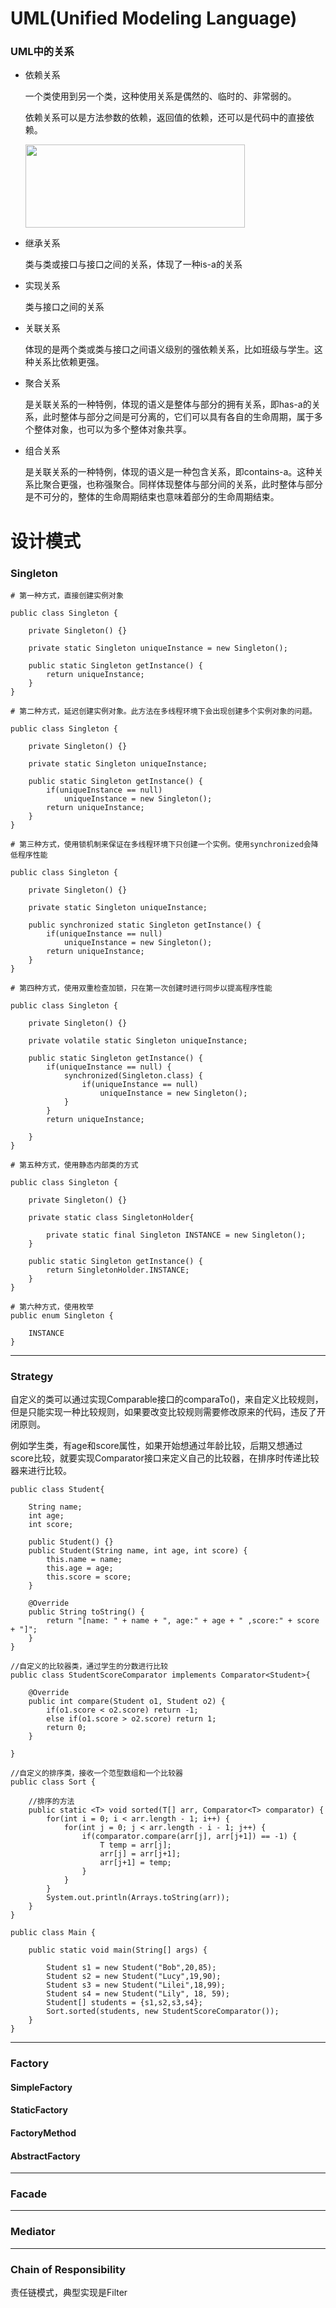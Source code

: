 # UML(Unified Modeling Language)

### UML中的关系
- 依赖关系

	一个类使用到另一个类，这种使用关系是偶然的、临时的、非常弱的。

	依赖关系可以是方法参数的依赖，返回值的依赖，还可以是代码中的直接依赖。

	<!-- ![依赖关系.jpg](../images/uml/依赖关系.jpg "依赖关系") -->
	<img src="https://github.com/jzhiwei/notes/blob/master/images/uml/%E4%BE%9D%E8%B5%96%E5%85%B3%E7%B3%BB.jpg" width="351" height="133" />

- 继承关系

	类与类或接口与接口之间的关系，体现了一种is-a的关系

- 实现关系

	类与接口之间的关系

- 关联关系

	体现的是两个类或类与接口之间语义级别的强依赖关系，比如班级与学生。这种关系比依赖更强。

- 聚合关系

	是关联关系的一种特例，体现的语义是整体与部分的拥有关系，即has-a的关系，此时整体与部分之间是可分离的，它们可以具有各自的生命周期，属于多个整体对象，也可以为多个整体对象共享。

- 组合关系

	是关联关系的一种特例，体现的语义是一种包含关系，即contains-a。这种关系比聚合更强，也称强聚合。同样体现整体与部分间的关系，此时整体与部分是不可分的，整体的生命周期结束也意味着部分的生命周期结束。


# 设计模式


### Singleton

```
# 第一种方式，直接创建实例对象

public class Singleton {

    private Singleton() {}

    private static Singleton uniqueInstance = new Singleton();

    public static Singleton getInstance() {
        return uniqueInstance;
    }
}
```
```
# 第二种方式，延迟创建实例对象。此方法在多线程环境下会出现创建多个实例对象的问题。

public class Singleton {

    private Singleton() {}

    private static Singleton uniqueInstance;

    public static Singleton getInstance() {
        if(uniqueInstance == null)
            uniqueInstance = new Singleton();
        return uniqueInstance;
    }
}
```
```
# 第三种方式，使用锁机制来保证在多线程环境下只创建一个实例。使用synchronized会降低程序性能

public class Singleton {

    private Singleton() {}

    private static Singleton uniqueInstance;

    public synchronized static Singleton getInstance() {
        if(uniqueInstance == null)
            uniqueInstance = new Singleton();
        return uniqueInstance;
    }
}
```
```
# 第四种方式，使用双重检查加锁，只在第一次创建时进行同步以提高程序性能

public class Singleton {

    private Singleton() {}

    private volatile static Singleton uniqueInstance;

    public static Singleton getInstance() {
        if(uniqueInstance == null) {
            synchronized(Singleton.class) {
                if(uniqueInstance == null)
                    uniqueInstance = new Singleton();
            }
        }
        return uniqueInstance;
            
    }
}
```
```
# 第五种方式，使用静态内部类的方式

public class Singleton {

    private Singleton() {}
	
	private static class SingletonHolder{
		
		private static final Singleton INSTANCE = new Singleton();
	}
	
	public static Singleton getInstance() {
		return SingletonHolder.INSTANCE;
	}
}
```
```
# 第六种方式，使用枚举
public enum Singleton {
    
    INSTANCE
}
```
- - -
### Strategy

自定义的类可以通过实现Comparable接口的comparaTo()，来自定义比较规则，但是只能实现一种比较规则，如果要改变比较规则需要修改原来的代码，违反了开闭原则。

例如学生类，有age和score属性，如果开始想通过年龄比较，后期又想通过score比较，就要实现Comparator接口来定义自己的比较器，在排序时传递比较器来进行比较。
```
public class Student{

	String name;
	int age;
	int score;
	
	public Student() {}
	public Student(String name, int age, int score) {
		this.name = name;
		this.age = age;
		this.score = score;
	}
	
	@Override
	public String toString() {
		return "[name: " + name + ", age:" + age + " ,score:" + score + "]";
	}
}
```
```
//自定义的比较器类，通过学生的分数进行比较
public class StudentScoreComparator implements Comparator<Student>{

	@Override
	public int compare(Student o1, Student o2) {
		if(o1.score < o2.score) return -1;
		else if(o1.score > o2.score) return 1;
		return 0;
	}
	
}
```
```
//自定义的排序类，接收一个范型数组和一个比较器
public class Sort {

	//排序的方法
	public static <T> void sorted(T[] arr, Comparator<T> comparator) {
		for(int i = 0; i < arr.length - 1; i++) {
			for(int j = 0; j < arr.length - i - 1; j++) {
				if(comparator.compare(arr[j], arr[j+1]) == -1) {
					T temp = arr[j];
					arr[j] = arr[j+1];
					arr[j+1] = temp;
				}
			}
		}
		System.out.println(Arrays.toString(arr));
	}	
}
```
```
public class Main {

	public static void main(String[] args) {
		
		Student s1 = new Student("Bob",20,85);
		Student s2 = new Student("Lucy",19,90);
		Student s3 = new Student("Lilei",18,99);
		Student s4 = new Student("Lily", 18, 59);
		Student[] students = {s1,s2,s3,s4};
		Sort.sorted(students, new StudentScoreComparator());
	}
}
```
- - -
### Factory

#### SimpleFactory
#### StaticFactory
#### FactoryMethod
#### AbstractFactory
- - -
### Facade

- - -
### Mediator

- - -
### Chain of Responsibility

责任链模式，典型实现是Filter
